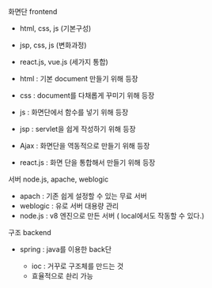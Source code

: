 화면단 frontend

- html, css, js (기본구성)
- jsp, css, js (변화과정)
- react.js, vue.js (세가지 통합)



- html : 기본 document 만들기 위해 등장
- css : document를 다채롭게 꾸미기 위해 등장
- js : 화면단에서 함수를 넣기 위해 등장
- jsp : servlet을 쉽게 작성하기 위해 등장
- Ajax : 화면단을 역동적으로 만들기 위해 등장
- react.js : 화면 단을 통합해서 만들기 위해 등장





서버 node.js, apache, weblogic

- apach : 기존 쉽게 설정할 수 있는 무료 서버
- weblogic : 유로 서버 대용량 관리
- node.js : v8 엔진으로 만든 서버 ( local에서도 작동할 수 있다.)



구조 backend

- spring : java를 이용한 back단

  - ioc : 거꾸로 구조체를 만드는 것
  - 효율적으로 솬리 가능

  ​